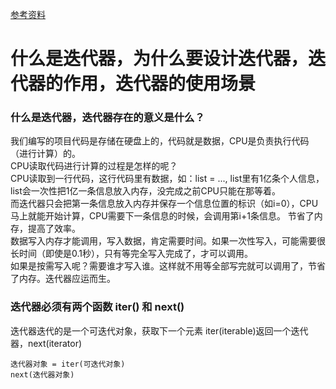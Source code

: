 
<a href="https://www.jb51.net/article/243056.htm" target="_blank"> 参考资料 </a>

# 什么是迭代器，为什么要设计迭代器，迭代器的作用，迭代器的使用场景
### 什么是迭代器，迭代器存在的意义是什么？  
我们编写的项目代码是存储在硬盘上的，代码就是数据，CPU是负责执行代码（进行计算）的。  
CPU读取代码进行计算的过程是怎样的呢？  
CPU读取到一行代码，这行代码里有数据，如：list = ..., list里有1亿条个人信息，  
list会一次性把1亿一条信息放入内存，没完成之前CPU只能在那等着。  
而迭代器只会把第一条信息放入内存并保存一个信息位置的标识（如i=0），CPU马上就能开始计算，CPU需要下一条信息的时候，会调用第i+1条信息。
节省了内存，提高了效率。  
数据写入内存才能调用，写入数据，肯定需要时间。如果一次性写入，可能需要很长时间（即使是0.1秒），只有等完全写入完成了，才可以调用。  
如果是按需写入呢？需要谁才写入谁。这样就不用等全部写完就可以调用了，节省了内存。迭代器应运而生。  

### 迭代器必须有两个函数 iter() 和 next()
迭代器迭代的是一个可迭代对象，获取下一个元素
iter(iterable)返回一个迭代器，next(iterator)  
```angular2html
迭代器对象 = iter(可迭代对象)
next(迭代器对象)
```

